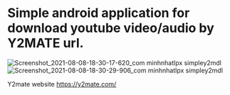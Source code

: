 # Simple android application for download youtube video/audio by Y2MATE url.

![Screenshot_2021-08-08-18-30-17-620_com minhnhatlpx simpley2mdl](https://user-images.githubusercontent.com/41444935/128630579-ed051dab-c78a-4fbf-a6d5-dca99fae40dd.jpg)
![Screenshot_2021-08-08-18-30-29-906_com minhnhatlpx simpley2mdl](https://user-images.githubusercontent.com/41444935/128630592-72a37a68-163c-404e-8392-01d267c6e975.jpg)

Y2mate website https://y2mate.com/
